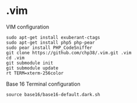 .vim
====

VIM configuration

```
sudo apt-get install exuberant-ctags
sudo apt-get install php5 php-pear
sudo pear install PHP_CodeSniffer
git clone https://github.com/chp38/.vim.git .vim
cd .vim 
git submodule init
git submodule update
rt TERM=xterm-256color

```

Base 16 Terminal configuration
```
source base16/base16-default.dark.sh
```
